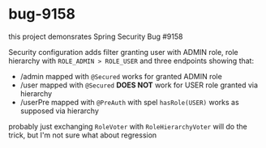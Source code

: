 # bug-9158

this project demonsrates Spring Security Bug #9158

Security configuration adds filter granting user with ADMIN role, role hierarchy with `ROLE_ADMIN > ROLE_USER` and three endpoints showing that:

 - /admin mapped with `@Secured` works for granted ADMIN role
 - /user mapped with `@Secured` **DOES NOT** work for USER role granted via hierarchy
 - /userPre mapped with `@PreAuth` with spel `hasRole(USER)` works as supposed via hierarchy
 
probably just exchanging `RoleVoter` with `RoleHierarchyVoter` will do the trick, but I'm not sure what about regression
